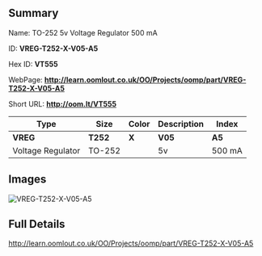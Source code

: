 

## Summary
 
Name: TO-252 5v Voltage Regulator 500 mA

ID: __VREG-T252-X-V05-A5__

Hex ID: __VT555__

WebPage: __http://learn.oomlout.co.uk/OO/Projects/oomp/part/VREG-T252-X-V05-A5__

Short URL: __http://oom.lt/VT555__


| Type   | Size   | Color   | Description   | Index   |    
| ----- | ------   | ------   | -----   | ----   |    
| __VREG__   					| __T252__   					| __X__    						| __V05__    					| __A5__ |    
| Voltage Regulator		| TO-252	| 		| 5v	| 500 mA	|

## Images
![VREG-T252-X-V05-A5](http://oomlout.com/oomp-gen/parts/VREG-T252-X-V05-A5/VREG-T252-X-V05-A5_420.jpg)

## Full Details

 http://learn.oomlout.co.uk/OO/Projects/oomp/part/VREG-T252-X-V05-A5

